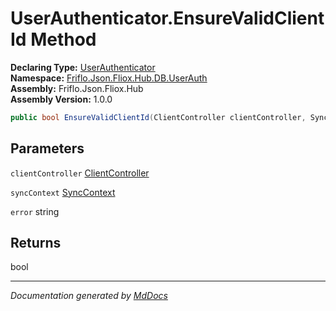 ﻿<!--  
  <auto-generated>   
    The contents of this file were generated by a tool.  
    Changes to this file may be list if the file is regenerated  
  </auto-generated>   
-->

# UserAuthenticator.EnsureValidClientId Method

**Declaring Type:** [UserAuthenticator](../index.md)  
**Namespace:** [Friflo.Json.Fliox.Hub.DB.UserAuth](../../index.md)  
**Assembly:** Friflo.Json.Fliox.Hub  
**Assembly Version:** 1.0.0

```csharp
public bool EnsureValidClientId(ClientController clientController, SyncContext syncContext, out string error);
```

## Parameters

`clientController`  [ClientController](../../../../Host/Auth/ClientController/index.md)

`syncContext`  [SyncContext](../../../../Host/SyncContext/index.md)

`error`  string

## Returns

bool

___

*Documentation generated by [MdDocs](https://github.com/ap0llo/mddocs)*
